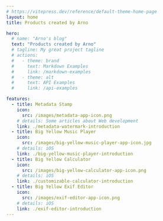 ```yaml
---
# https://vitepress.dev/reference/default-theme-home-page
layout: home
title: Products created by Arno

hero:
  # name: "Arno's blog"
  text: "Products created by Arno"
  # tagline: My great project tagline
  # actions:
  #   - theme: brand
  #     text: Markdown Examples
  #     link: /markdown-examples
  #   - theme: alt
  #     text: API Examples
  #     link: /api-examples

features:
  - title: Metadata Stamp
    icon:
      src: /images/metadata-app-icon.png
    # details: Some articles about Web development
    link: ./metadata-watermark-introduction
  - title: Big Yellow Music Player
    icon:
      src: /images/big-yellow-music-player-app-icon.jpg
    # details: iOS
    link: ./big-yellow-music-player-introduction
  - title: Big Yellow Calculator
    icon:
      src: /images/big-yellow-calculator-app-icon.png
    # details: iOS
    link: ./customizable-calculator-introduction
  - title: Big Yellow Exif Editor
    icon:
      src: /images/exif-editor-app-icon.png
    # details: iOS
    link: ./exif-editor-introduction
---
```

